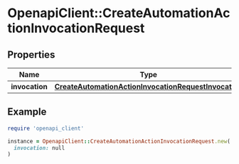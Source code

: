 # OpenapiClient::CreateAutomationActionInvocationRequest

## Properties

| Name | Type | Description | Notes |
| ---- | ---- | ----------- | ----- |
| **invocation** | [**CreateAutomationActionInvocationRequestInvocation**](CreateAutomationActionInvocationRequestInvocation.md) |  |  |

## Example

```ruby
require 'openapi_client'

instance = OpenapiClient::CreateAutomationActionInvocationRequest.new(
  invocation: null
)
```

